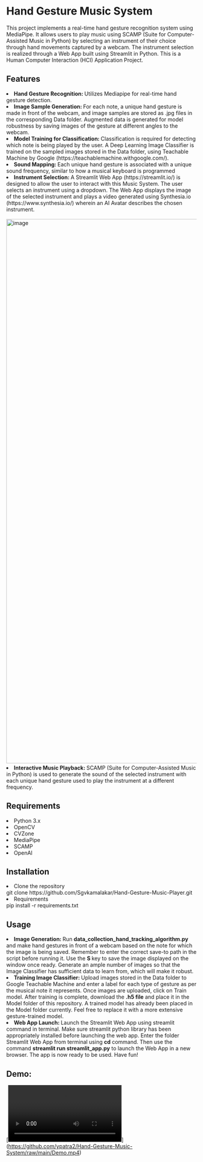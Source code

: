 # Hand Gesture Music System
This project implements a real-time hand gesture recognition system using MediaPipe. It allows users to play music using SCAMP (Suite for Computer-Assisted Music in Python) by selecting an instrument of their choice through hand movements captured by a webcam. The instrument selection is realized through a Web App built using Streamlit in Python. This is a Human Computer Interaction (HCI) Application Project.

## Features
<li><strong>Hand Gesture Recognition: </strong>Utilizes Mediapipe for real-time hand gesture detection.</li>
<li><strong>Image Sample Generation: </strong>For each note, a unique hand gesture is made in front of the webcam, and image samples are stored as .jpg files in the corresponding Data folder. Augmented data is generated for model robustness by saving images of the gesture at different angles to the webcam.</li>
<li><strong>Model Training for Classification: </strong>Classification is required for detecting which note is being played by the user. A Deep Learning Image Classifier is trained on the sampled images stored in the Data folder, using Teachable Machine by Google (<href>https://teachablemachine.withgoogle.com/</href>).</li>
<li><strong>Sound Mapping: </strong>Each unique hand gesture is associated with a unique sound frequency, similar to how a musical keyboard is programmed</li>
<li><strong>Instrument Selection: </strong>A Streamlit Web App (<href>https://streamlit.io/</href>) is designed to allow the user to interact with this Music System. The user selects an instrument using a dropdown. The Web App displays the image of the selected instrument and plays a video generated using Synthesia.io (<href>https://www.synthesia.io/</href>) wherein an AI Avatar describes the chosen instrument.<br><br><img width="1440" alt="image" src="https://github.com/ypatra2/Hand-Gesture-Music-System/assets/86041798/49be357a-0bc9-48e5-897d-1bfc006799d2">
</li>

<li><strong>Interactive Music Playback: </strong>SCAMP (Suite for Computer-Assisted Music in Python) is used to generate the sound of the selected instrument with each unique hand gesture used to play the instrument at a different frequency.</li>

## Requirements

<li>Python 3.x</li>
<li>OpenCV</li>
<li>CVZone</li>
<li>MediaPipe</li>
<li>SCAMP</li>
<li>OpenAI</li>

## Installation
<li> Clone the repository</li>
  git clone https://github.com/Sgvkamalakar/Hand-Gesture-Music-Player.git
<li>Requirements</li>
  pip install -r requirements.txt

## Usage

<li><strong>Image Generation: </strong>Run <strong>data_collection_hand_tracking_algorithm.py </strong> and make hand gestures in front of a webcam based on the note for which the image is being saved. Remember to enter the correct save-to path in the script before running it. Use the <strong> S </strong> key to save the image displayed on the window once ready. Generate an ample number of images so that the Image Classifier has sufficient data to learn from, which will make it robust.</li>
<li><strong>Training Image Classifier: </strong> Upload images stored in the Data folder to Google Teachable Machine and enter a label for each type of gesture as per the musical note it represents. Once images are uploaded, click on Train model. After training is complete, download the <strong>.h5 file</strong> and place it in the Model folder of this repository. A trained model has already been placed in the Model folder currently. Feel free to replace it with a more extensive gesture-trained model.</li>
<li><strong>Web App Launch: </strong>Launch the Streamlit Web App using streamlit command in terminal. Make sure streamlit python library has been appropriately installed before launching the web app. Enter the folder Streamlit Web App from terminal using <strong>cd</strong> command. Then use the command <strong>streamlit run streamlit_app.py</strong> to launch the Web App in a new browser. The app is now ready to be used. Have fun!</li>

## Demo: 

[![Watch the video](https://raw.githubusercontent.com/ypatra2/Hand-Gesture-Music-System/main/Demo.mp4)]
(https://github.com/ypatra2/Hand-Gesture-Music-System/raw/main/Demo.mp4)



